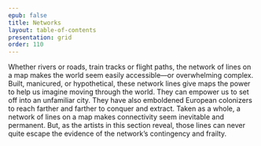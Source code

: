 ```yaml
---
epub: false
title: Networks
layout: table-of-contents
presentation: grid
order: 110
---
```

Whether rivers or roads, train tracks or flight paths, the network of lines on a map makes the world seem easily accessible—or overwhelming complex. Built, manicured, or hypothetical, these network lines give maps the power to help us imagine moving through the world. They can empower us to set off into an unfamiliar city. They have also emboldened European colonizers to reach farther and farther to conquer and extract. Taken as a whole, a network of lines on a map makes connectivity seem inevitable and permanent. But, as the artists in this section reveal, those lines can never quite escape the evidence of the network’s contingency and frailty. 